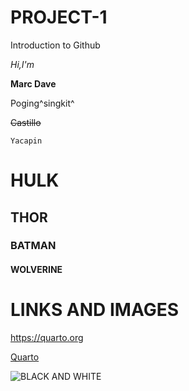 # PROJECT-1
Introduction to Github

*Hi,I'm*

**Marc Dave**

Poging^singkit^

~~Castillo~~

`Yacapin`

# HULK

## THOR

### BATMAN

#### WOLVERINE

# LINKS AND IMAGES

<https://quarto.org>

[Quarto](https://quarto.org)

![BLACK AND WHITE](https://scontent.fmnl25-4.fna.fbcdn.net/v/t39.30808-6/255137774_915751819316857_2821987965083747549_n.jpg?_nc_cat=100&ccb=1-7&_nc_sid=05bb41&_nc_eui2=AeFjECxrozxBkYwMkmIHzyVUAVw09ctTE0oBXDT1y1MTSvtgr5tO6PbqAT7GKZeaf5BSGwVwWDiTS7JBjQRhenGW&_nc_ohc=cMTxIIRR6AgAX8Csee5&_nc_ht=scontent.fmnl25-4.fna&oh=00_AfAW6ZEdcVfMwLtzzvn_Jj7Vl4aU8i_h_hp0j1HLd4HQug&oe=6521AE1D)







